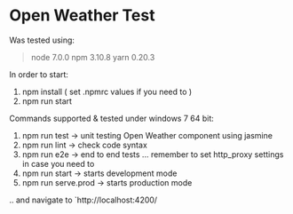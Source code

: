 # Open Weather Test

Was tested using:

> node 7.0.0
> npm 3.10.8
> yarn 0.20.3

In order to start:

 1. npm install ( set .npmrc values if you need to )
 2. npm run start

Commands supported & tested under windows 7 64 bit:

 1. npm run test -> unit testing Open Weather component using jasmine
 2. npm run lint -> check code syntax
 3. npm run e2e -> end to end tests ... remember to set http_proxy settings in case you need to
 4. npm run start -> starts development mode
 5. npm run serve.prod -> starts production mode 

.. and navigate to `http://localhost:4200/
